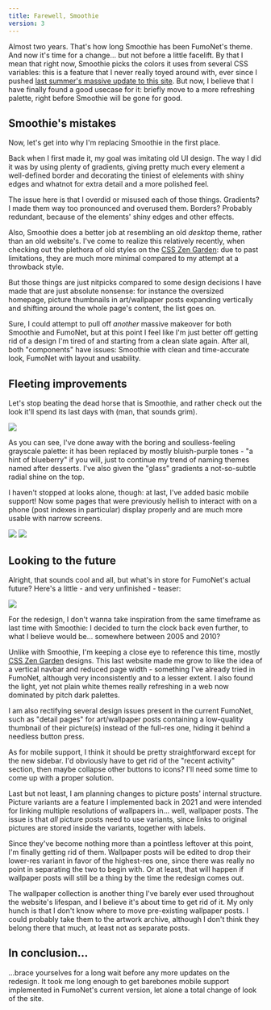 ```yaml
---
title: Farewell, Smoothie
version: 3
---
```

Almost two years.
That's how long Smoothie has been FumoNet's theme.
And now it's time for a change... but not before a little facelift.
By that I mean that right now, Smoothie picks the colors it uses from several CSS variables: this is a feature that I never really toyed around with, ever since I pushed [last summer's massive update to this site](/blog/2022-06-13-smoothieupdate).
But now, I believe that I have finally found a good usecase for it: briefly move to a more refreshing palette, right before Smoothie will be gone for good.

## Smoothie's mistakes
Now, let's get into why I'm replacing Smoothie in the first place.

Back when I first made it, my goal was imitating old UI design.
The way I did it was by using plenty of gradients, giving pretty much every element a well-defined border and decorating the tiniest of elelements with shiny edges and whatnot for extra detail and a more polished feel.

The issue here is that I overdid or misused each of those things.
Gradients? I made them way too pronounced and overused them.
Borders? Probably redundant, because of the elements' shiny edges and other effects.

Also, Smoothie does a better job at resembling an old *desktop* theme, rather than an old website's.
I've come to realize this relatively recently, when checking out the plethora of old styles on the [CSS Zen Garden](https://www.csszengarden.com/): due to past limitations, they are much more minimal compared to my attempt at a throwback style.

But those things are just nitpicks compared to some design decisions I have made that are just absolute nonsense: for instance the oversized homepage, picture thumbnails in art/wallpaper posts expanding vertically and shifting around the whole page's content, the list goes on.

Sure, I could attempt to pull off *another* massive makeover for both Smoothie and FumoNet, but at this point I feel like I'm just better off getting rid of a design I'm tired of and starting from a clean slate again.
After all, both "components" have issues: Smoothie with clean and time-accurate look, FumoNet with layout and usability.

## Fleeting improvements
Let's stop beating the dead horse that is Smoothie, and rather check out the look it'll spend its last days with (man, that sounds grim).

![](/assets/img/posts/blog/2023-10-08-blueberrysmoothie_home.png)

As you can see, I've done away with the boring and soulless-feeling grayscale palette: it has been replaced by mostly bluish-purple tones - "a hint of blueberry" if you will, just to continue my trend of naming themes named after desserts.
I've also given the "glass" gradients a not-so-subtle radial shine on the top.

I haven't stopped at looks alone, though: at last, I've added basic mobile support!
Now some pages that were previously hellish to interact with on a phone (post indexes in particular) display properly and are much more usable with narrow screens.

![](/assets/img/posts/blog/2023-10-08-blueberrysmoothie_artindex.png)
![](/assets/img/posts/blog/2023-10-08-blueberrysmoothie_artdetail.png)

## Looking to the future
Alright, that sounds cool and all, but what's in store for FumoNet's actual future?
Here's a little - and very unfinished - teaser:

![](/assets/img/posts/blog/2023-10-08-blueberrysmoothie_teaser.png)

For the redesign, I don't wanna take inspiration from the same timeframe as last time with Smoothie: I decided to turn the clock back even further, to what I believe would be... somewhere between 2005 and 2010?

Unlike with Smoothie, I'm keeping a close eye to reference this time, mostly [CSS Zen Garden](https://www.csszengarden.com/) designs.
This last website made me grow to like the idea of a vertical navbar and reduced page width - something I've already tried in FumoNet, although very inconsistently and to a lesser extent.
I also found the light, yet not plain white themes really refreshing in a web now dominated by pitch dark palettes.

I am also rectifying several design issues present in the current FumoNet, such as "detail pages" for art/wallpaper posts containing a low-quality thumbnail of their picture(s) instead of the full-res one, hiding it behind a needless button press.

As for mobile support, I think it should be pretty straightforward except for the new sidebar.
I'd obviously have to get rid of the "recent activity" section, then maybe collapse other buttons to icons?
I'll need some time to come up with a proper solution.

Last but not least, I am planning changes to picture posts' internal structure.
Picture variants are a feature I implemented back in 2021 and were intended for linking multiple  resolutions of wallpapers in... well, wallpaper posts.
The issue is that *all* picture posts need to use variants, since links to original pictures are stored inside the variants, together with labels.

Since they've become nothing more than a pointless leftover at this point, I'm finally getting rid of them.
Wallpaper posts will be edited to drop their lower-res variant in favor of the highest-res one, since there was really no point in separating the two to begin with.
Or at least, that will happen if wallpaper posts will still be a thing by the time the redesign comes out.

The wallpaper collection is another thing I've barely ever used throughout the website's lifespan, and I believe it's about time to get rid of it.
My only hunch is that I don't know where to move pre-existing wallpaper posts.
I could probably take them to the artwork archive, although I don't think they belong there that much, at least not as separate posts.

## In conclusion...
...brace yourselves for a long wait before any more updates on the redesign.
It took me long enough to get barebones mobile support implemented in FumoNet's current version, let alone a total change of look of the site.
